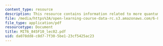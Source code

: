 ```yaml
---
content_type: resource
description: This resource contains information related to more quantum basics.
file: /media/https%3A/open-learning-course-data-rc.s3.amazonaws.com/6-845-quantum-complexity-theory-fall-2010/da078dd8c8d77f305be123cf5425ac23_MIT6_845F10_lec02.pdf
file_type: application/pdf
resourcetype: Document
title: MIT6_845F10_lec02.pdf
uid: da078dd8-c8d7-7f30-5be1-23cf5425ac23
---
```

